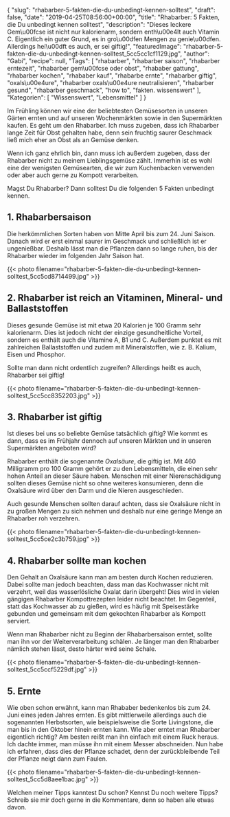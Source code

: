 {
    "slug": "rhabarber-5-fakten-die-du-unbedingt-kennen-solltest",
    "draft": false,
    "date": "2019-04-25T08:56:00+00:00",
    "title": "Rhabarber: 5 Fakten, die Du unbedingt kennen solltest",
    "description": "Dieses leckere Gem\u00fcse ist nicht nur kalorienarm, sondern enth\u00e4lt auch Vitamin C. Eigentlich ein guter Grund, es in gro\u00dfen Mengen zu genie\u00dfen. Allerdings hei\u00dft es auch, er sei giftig!",
    "featuredImage": "rhabarber-5-fakten-die-du-unbedingt-kennen-solltest_5cc5cc1cf1129.jpg",
    "author": "Gabi",
    "recipe": null,
    "Tags": [
        "rhabarber",
        "rhabarber saison",
        "rhabarber erntezeit",
        "rhabarber gem\u00fcse oder obst",
        "rhababer gattung",
        "rhabarber kochen",
        "rhababer kauf",
        "rhabarbe ernte",
        "rhabarber giftig",
        "oxals\u00e4ure",
        "rhabarber oxals\u00e4ure neutralisieren",
        "rhabarber gesund",
        "rhabarber geschmack",
        "how to",
        "fakten. wissenswert"
    ],
    "Kategorien": [
        "Wissenswert",
        "Lebensmittel"
    ]
}

Im Frühling können wir eine der beliebtesten Gemüsesorten in unseren Gärten ernten und auf unseren Wochenmärkten sowie in den Supermärkten kaufen. Es geht um den Rhabarber. Ich muss zugeben, dass ich Rhabarber lange Zeit für Obst gehalten habe, denn sein fruchtig saurer Geschmack ließ mich eher an Obst als an Gemüse denken.

Wenn ich ganz ehrlich bin, dann muss ich außerdem zugeben, dass der Rhabarber nicht zu meinem Lieblingsgemüse zählt. Immerhin ist es wohl eine der wenigsten Gemüsearten, die wir zum Kuchenbacken verwenden oder aber auch gerne zu Kompott verarbeiten.

Magst Du Rhabarber? Dann solltest Du die folgenden 5 Fakten unbedingt kennen.

## 1. Rhabarbersaison

Die herkömmlichen Sorten haben von Mitte April bis zum 24. Juni Saison. Danach wird er erst einmal saurer im Geschmack und schließlich ist er ungenießbar. Deshalb lässt man die Pflanzen dann so lange ruhen, bis der Rhabarber wieder im folgenden Jahr Saison hat.

{{< photo filename="rhabarber-5-fakten-die-du-unbedingt-kennen-solltest_5cc5cd8714499.jpg" >}}

## 2. Rhabarber ist reich an Vitaminen, Mineral- und Ballaststoffen

Dieses gesunde Gemüse ist mit etwa 20 Kalorien je 100 Gramm sehr  kalorienarm. Dies ist jedoch nicht der einzige gesundheitliche Vorteil,  sondern es enthält auch die Vitamine A, B1 und C. Außerdem punktet es mit zahlreichen Ballaststoffen und  zudem mit Mineralstoffen, wie z. B. Kalium, Eisen und Phosphor.

Sollte man dann nicht ordentlich zugreifen? Allerdings heißt es auch, Rhabarber sei giftig!

{{< photo filename="rhabarber-5-fakten-die-du-unbedingt-kennen-solltest_5cc5cc8352203.jpg" >}}

## 3. Rhabarber ist giftig

Ist dieses bei uns so beliebte Gemüse tatsächlich giftig? Wie kommt es dann, dass es im Frühjahr dennoch auf unseren Märkten und in unseren Supermärkten angeboten wird?

Rhabarber enthält die sogenannte *Oxalsäure*, die giftig ist. Mit 460 Milligramm pro 100 Gramm gehört er zu den Lebensmitteln, die einen sehr hohen Anteil an dieser Säure haben. Menschen mit einer Nierenschädigung sollten dieses Gemüse nicht so ohne weiteres konsumieren, denn die Oxalsäure wird über den Darm und die Nieren ausgeschieden.

Auch gesunde Menschen sollten darauf achten, dass sie Oxalsäure nicht in zu großen Mengen zu sich nehmen und deshalb nur eine geringe Menge an Rhabarber roh verzehren.

{{< photo filename="rhabarber-5-fakten-die-du-unbedingt-kennen-solltest_5cc5ce2c3b759.jpg" >}}

## 4. Rhabarber sollte man kochen

Den Gehalt an Oxalsäure kann man  am besten durch Kochen reduzieren. Dabei sollte man jedoch beachten, dass man das Kochwasser nicht mit verzehrt, weil das wasserlösliche Oxalat darin übergeht! Dies wird in vielen gängigen Rhabarber Kompottrezepten leider nicht beachtet. Im Gegenteil, statt das Kochwasser ab zu gießen, wird es häufig mit Speisestärke gebunden und gemeinsam mit dem gekochten Rhabarber als Kompott serviert.

Wenn man Rhabarber nicht zu Beginn der Rhabarbersaison erntet, sollte man ihn vor der Weiterverarbeitung schälen. Je länger man den Rhabarber nämlich stehen lässt, desto härter wird seine Schale.

{{< photo filename="rhabarber-5-fakten-die-du-unbedingt-kennen-solltest_5cc5ccf5229df.jpg" >}}

## 5. Ernte

Wie oben schon erwähnt, kann man Rhababer bedenkenlos bis zum 24. Juni eines jeden Jahres ernten. Es gibt mittlerweile allerdings auch die sogenannten Herbstsorten, wie beispielsweise die Sorte Livingstone, die man bis in den Oktober hinein ernten kann. Wie aber erntet man Rhabarber eigentlich richtig? Am besten reißt man ihn einfach mit einem Ruck heraus. Ich dachte immer, man müsse ihn mit einem Messer abschneiden. Nun habe ich erfahren, dass dies  der Pflanze schadet, denn der zurückbleibende Teil der Pflanze neigt dann zum Faulen.

{{< photo filename="rhabarber-5-fakten-die-du-unbedingt-kennen-solltest_5cc5d8aee1bac.jpg" >}}

Welchen meiner Tipps kanntest Du schon? Kennst Du noch weitere Tipps? Schreib sie mir doch gerne in die Kommentare, denn so haben alle etwas davon.